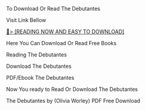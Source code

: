 To Download Or Read The Debutantes

Visit Link Bellow

<a href="https://uk.ebookarea.xyz/?book=203578802-the-debutantes">📖&gt; [READING NOW AND EASY TO DOWNLOAD]</a>

Here You Can Download Or Read Free Books

Reading The Debutantes

Download The Debutantes

PDF/Ebook The Debutantes

Now You ready to Read Or Download The Debutantes

The Debutantes by (Olivia Worley) PDF Free Download
